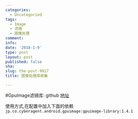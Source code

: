 ```yaml
---
categories:
  - Uncategoried
tags:
  - Image
  - 滤镜
  - 图像处理
comment: 
info: 
date: '2018-1-9'
type: post
layout: post
published: false
sha: 
slug: the-post-9917
title: 图像处理库收集

---
```

#GpuImage滤镜库:
github [地址](  https://github.com/CyberAgent/android-gpuimage)

使用方式,在配置中加入下面的依赖`
jp.co.cyberagent.android.gpuimage:gpuimage-library:1.4.1`
